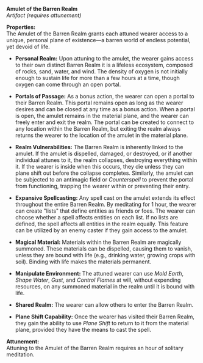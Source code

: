 **Amulet of the Barren Realm**  
*Artifact (requires attunement)*

**Properties:**  
The Amulet of the Barren Realm grants each attuned wearer access to a unique, personal plane of existence—a barren world of endless potential, yet devoid of life.

- **Personal Realm:** Upon attuning to the amulet, the wearer gains access to their own distinct Barren Realm it is a lifeless ecosystem, composed of rocks, sand, water, and wind. The density of oxygen is not initially enough to sustain life for more than a few hours at a time, though oxygen can come through an open portal. 

- **Portals of Passage:** As a bonus action, the wearer can open a portal to their Barren Realm. This portal remains open as long as the wearer desires and can be closed at any time as a bonus action. When a portal is open, the amulet remains in the material plane, and the wearer can freely enter and exit the realm. The portal can be created to connect to any location within the Barren Realm, but exiting the realm always returns the wearer to the location of the amulet in the material plane.

- **Realm Vulnerabilities:** The Barren Realm is inherently linked to the amulet. If the amulet is dispelled, damaged, or destroyed, or if another individual attunes to it, the realm collapses, destroying everything within it. If the wearer is inside when this occurs, they die unless they can plane shift out before the collapse completes. Similarly, the amulet can be subjected to an antimagic field or *Counterspell* to prevent the portal from functioning, trapping the wearer within or preventing their entry.

- **Expansive Spellcasting:** Any spell cast on the amulet extends its effect throughout the entire Barren Realm. By meditating for 1 hour, the wearer can create "lists" that define entities as friends or foes. The wearer can choose whether a spell affects entities on each list. If no lists are defined, the spell affects all entities in the realm equally. This feature can be utilized by an enemy caster if they gain access to the amulet.

- **Magical Material:** Materials within the Barren Realm are magically summoned. These materials can be dispelled, causing them to vanish, unless they are bound with life (e.g., drinking water, growing crops with soil). Binding with life makes the materials permanent.

- **Manipulate Environment:** The attuned wearer can use _Mold Earth_, _Shape Water_, _Gust_, and _Control Flames_ at will, without expending resources, on any summoned material in the realm until it is bound with life.

- **Shared Realm:** The wearer can allow others to enter the Barren Realm.

- **Plane Shift Capability:** Once the wearer has visited their Barren Realm, they gain the ability to use *Plane Shift* to return to it from the material plane, provided they have the means to cast the spell.


**Attunement:**  
Attuning to the Amulet of the Barren Realm requires an hour of solitary meditation.